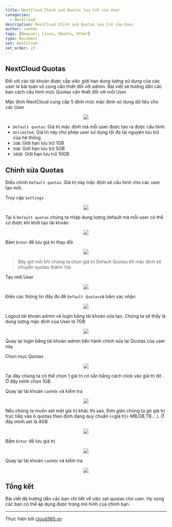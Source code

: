 ```yaml
---
title: NextCloud Chỉnh sửa Quotas lưu trữ của User
categories:
  - NextCloud
description: NextCloud Chỉnh sửa Quotas lưu trữ của User
author: canhdx
tags: [Beginer, Linux, Ubuntu, Other]
type: Document
set: NextCloud
set_order: 22
---
```


## NextCloud Quotas
Đối với các tài khoản được cấp việc giới hạn dung lượng sử dụng của các user là bài toán vô cùng cần thiết đối với admin. Bài viết sẽ hướng dẫn các bạn cách cấu hình mức Quotas cần thiết đối với mỗi User.

Mặc định NextCloud cung cấp 5 định mức mặc định sử dụng dữ liệu cho các User
<p align="center">
<img src="/images/img-nextcloud/nextcloud-072.png">
</p>

- `Default quotas`: Giá trị mặc định mà mỗi user được tạo ra được cấu hình. 
- `Unlimited`: Giá trị này cho phép user sử dụng tối đa tài nguyên lưu trữ của hệ thống 
- `1GB`: Giới hạn lưu trữ 1GB 
- `5GB`: Giới hạn lưu trữ 5GB 
- `10GB`: Giới hạn lưu trữ 10GB 

## Chỉnh sửa Quotas

Điều chỉnh `Default quotas`. Giá trị này mặc định sẽ cấu hình cho các user tạo mới. 

Truy cập `Settings`
<p align="center">
<img src="/images/img-nextcloud/nextcloud-073.png">
</p>

Tại ô `Default quotas` chúng ta nhập dung lượng default mà mỗi user có thể có được khi khởi tạo tài khoản 
<p align="center">
<img src="/images/img-nextcloud/nextcloud-074.png">
</p>

Bấm `Enter` để lưu giá trị thay đổi
<p align="center">
<img src="/images/img-nextcloud/nextcloud-075.png">
</p>

> Bây giờ mỗi khi chúng ta chọn giá trị Default Quotas thì mặc định sẽ chuyển quotas thành `7GB`

Tạo mới User 
<p align="center">
<img src="/images/img-nextcloud/nextcloud-076.png">
</p>

Điền các thông tin đầy đủ để `Default Quotas`và bấm xác nhận
<p align="center">
<img src="/images/img-nextcloud/nextcloud-077.png">
</p>

Logout tài khoản admin và login bằng tài khoản vừa tạo. Chúng ta sẽ thấy là dung lượng mặc định của User là 7GB 

<p align="center">
<img src="/images/img-nextcloud/nextcloud-078.png">
</p>

Quay lại login bằng tài khoản admin tiến hành chỉnh sửa lại Quotas của user này 

Chọn mục Quotas
<p align="center">
<img src="/images/img-nextcloud/nextcloud-079.png">
</p>

Tại đây chúng ta có thể chọn 1 giá trị có sẵn bằng cách click vào giá trị đó . Ở đây mình chọn 1GB 

Quay lại tài khoản `canhdx` và kiểm tra 
<p align="center">
<img src="/images/img-nextcloud/nextcloud-080.png">
</p>

Nếu chúng ta muốn set một giá trị khác thì sao. Đơn giản chúng ta gõ giá trị trực tiếp vào ô quotas theo định dạng quy chuẩn (<giá trị> MB,GB,TB... ). Ở đây mình set là 4GB
<p align="center">
<img src="/images/img-nextcloud/nextcloud-081.png">
</p>

Bấm `Enter` để lưu giá trị
<p align="center">
<img src="/images/img-nextcloud/nextcloud-082.png">
</p>

Quay lại tài khoản `canhdx` và kiểm tra 
<p align="center">
<img src="/images/img-nextcloud/nextcloud-083.png">
</p>

## Tổng kết

Bài viết đã hướng dẫn các bạn chi tiết về việc set quotas cho user. Hy vọng các bạn có thể áp dụng được trong mô hình của chính bạn. 

---

Thực hiện bởi <a href="https://cloud365.vn/" target="_blank">cloud365.vn</a>
